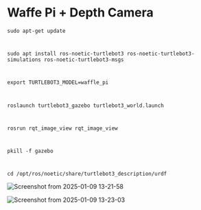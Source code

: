 # Waffe Pi + Depth Camera
    sudo apt-get update
#
    sudo apt install ros-noetic-turtlebot3 ros-noetic-turtlebot3-simulations ros-noetic-turtlebot3-msgs
#
    export TURTLEBOT3_MODEL=waffle_pi
#
    roslaunch turtlebot3_gazebo turtlebot3_world.launch
#
    rosrun rqt_image_view rqt_image_view
#
    pkill -f gazebo
#
    cd /opt/ros/noetic/share/turtlebot3_description/urdf

![Screenshot from 2025-01-09 13-21-58](https://github.com/user-attachments/assets/083c10b5-f596-4fcf-92e8-b2e3ad8cf19e)

![Screenshot from 2025-01-09 13-23-03](https://github.com/user-attachments/assets/0be1b395-961c-404b-b867-d9c0390aece5)
